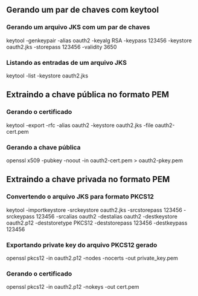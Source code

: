 ## Gerando um par de chaves com keytool

### Gerando um arquivo JKS com um par de chaves
keytool -genkeypair -alias oauth2 -keyalg RSA -keypass 123456 -keystore oauth2.jks -storepass 123456 -validity 3650

### Listando as entradas de um arquivo JKS
keytool -list -keystore oauth2.jks



## Extraindo a chave pública no formato PEM

### Gerando o certificado

keytool -export -rfc -alias oauth2 -keystore oauth2.jks -file oauth2-cert.pem

### Gerando a chave pública

openssl x509 -pubkey -noout -in oauth2-cert.pem > oauth2-pkey.pem



## Extraindo a chave privada no formato PEM

### Convertendo o arquivo JKS para formato PKCS12

keytool -importkeystore -srckeystore oauth2.jks -srcstorepass 123456 -srckeypass 123456 -srcalias oauth2 -destalias oauth2 -destkeystore oauth2.p12 -deststoretype PKCS12 -deststorepass 123456 -destkeypass 123456

### Exportando private key do arquivo PKCS12 gerado

openssl pkcs12 -in oauth2.p12 -nodes -nocerts -out private_key.pem

### Gerando o certificado

openssl pkcs12 -in oauth2.p12 -nokeys -out cert.pem
